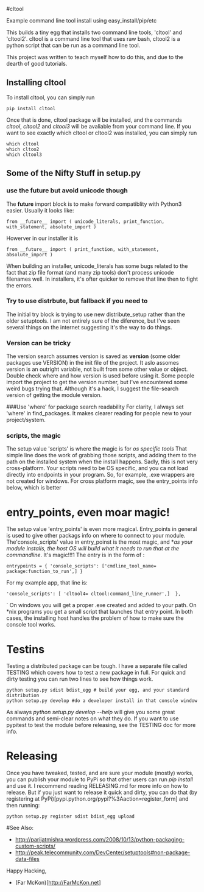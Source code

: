 #cltool

Example command line tool install using easy_install/pip/etc

This builds a tiny egg that installs two command line tools, 'cltool' and 'cltool2'. cltool is a command line tool that uses raw bash, cltool2 is a python script that can be run as a command line tool.

This project was written to teach myself how to do this, and due to the dearth of good tutorials. 

## Installing cltool 
To install cltool,  you can simply run 

    pip install cltool

Once that is done, cltool package will be installed, and the commands *cltool*, *cltool2* and *cltool3* will be avaliable from your command line. If you want to see exactly which cltool or cltool2 was installed, you can simply run 
    
    which cltool
    which cltoo2
    which cltool3


## Some of the Nifty Stuff in setup.py

### use the future but avoid unicode though
The __future__ import block is to make forward compatiblity with Python3 easier. Usually it looks like: 

    from __future__ import ( unicode_literals, print_function, with_statement, absolute_import )

Howerver in our installer it is

    from __future__ import ( print_function, with_statement, absolute_import )

When building an installer, unicode_literals has some bugs related to the fact that zip file format (and many zip tools) don't process unicode filenames well. In installers, it's ofter quicker to remove that line then to fight the errors. 

### Try to use distrbute, but fallback if you need to 
The initial try block is trying to use new distribute_setup rather than the older setuptools.  I am not entirely sure of the diference, but I've seen several things on the internet suggesting it's the way to do things.

### Version can be tricky
The version search assumes version is saved as __version__ (some older packages use VERSION) in the init file of the project.  It aslo assomes version is an outright variable, not built from some other value or object. Double check where and how version is used before using it. Some people import the project to get the version number, but I've encountered some weird bugs trying that.  Although it's a hack, I suggest the file-search version of getting the module version.

###Use 'where' for package search readability
For clarity, I always set 'where' in find_packages. It makes clearer reading for people new to your project/system.

### scripts, the magic
The setup value 'scripts' is where the magic is for *os specific tools*  That simple line does the work of grabbing those scripts, and adding them to the path on the installed system when the install happens.  Sadly, this is not very cross-platform. Your scripts need to be OS specific, and you ca not load directly into endpoints in your program.  So, for example, .exe wrappers are not created for windows.  For cross platform magic, see the entry_points info below, which is better

# entry_points, even moar magic!
The setup value 'entry_points' is even more magical. Entry_points in general is used to give other packags info on where to connect to your module.  The'console_scripts' value in entry_poinst is the most magic, and **as your module installs, the host OS will build what it needs to run that at the commandline*.  It's magic!!!1 The entry is in the form of :

    entrypoints = { 'console_scripts': ['cmdline_tool_name= package:function_to_run',] } 

For my example app, that line is:

    'console_scripts': [ 'cltool4= cltool:command_line_runner',]  },
`
On windows you will get a proper .exe created and added to your path. On *nix programs you get a small script that launches that entry point. In both cases, the installing host handles the problem of how to make sure the console tool works.


# Testins
Testing a distributed package can be tough. I have a separate file called TESTING which covers how to test a new package in full.  For quick and dirty testing you can run two lines to see how things work.

    python setup.py sdist bdist_egg # build your egg, and your standard distribution
    python setup.py develop #do a developer install in that console window

As always *python setup.py develop --help* will give you some great commands and semi-clear notes on what they do.  If you want to use pypitest to test the module before releasing, see the TESTING doc for more info.

# Releasing
Once you have tweaked, tested, and are sure your module (mostly) works, you can publish your module to PyPi so that other users can run *pip install <module>* and use it.  I recommend reading RELEASING.md for more info on how to release.  But if you just want to release it quick and dirty, you can do that (by registering at PyPi)[pypi.python.org/pypi?%3Aaction=register_form] and then running: 

    python setup.py register sdist bdist_egg upload 



#See Also: 
- http://parijatmishra.wordpress.com/2008/10/13/python-packaging-custom-scripts/
- http://peak.telecommunity.com/DevCenter/setuptools#non-package-data-files


Happy Hacking,
- (Far McKon)[http://FarMcKon.net]
